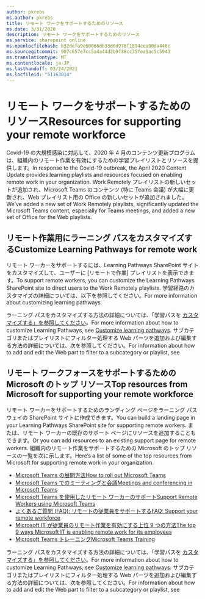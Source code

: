 ```yaml
---
author: pkrebs
ms.author: pkrebs
title: リモート ワークをサポートするためのリソース
ms.date: 3/31/2020
description: リモート ワークをサポートするためのリソース
ms.service: sharepoint online
ms.openlocfilehash: b32defa9e60066db33d6d978f1894cea00da446c
ms.sourcegitcommit: 907c657e7cc5a4a44d2b9f38cc35fea9ac5c5943
ms.translationtype: MT
ms.contentlocale: ja-JP
ms.lasthandoff: 03/24/2021
ms.locfileid: "51163014"
---
```

# <a name="resources-for-supporting-your-remote-workforce"></a><span data-ttu-id="22e49-103">リモート ワークをサポートするためのリソース</span><span class="sxs-lookup"><span data-stu-id="22e49-103">Resources for supporting your remote workforce</span></span>
<span data-ttu-id="22e49-104">Covid-19 の大規模感染に対応して、2020 年 4 月のコンテンツ更新プログラムは、組織内のリモート作業を有効にするための学習プレイリストとリソースを提供します。</span><span class="sxs-lookup"><span data-stu-id="22e49-104">In response to the Covid-19 outbreak, the April 2020 Content Update provides learning playlists and resources focused on enabling remote work in your organization.</span></span> <span data-ttu-id="22e49-105">Work Remotely プレイリストの新しいセットが追加され、Microsoft Teams のコンテンツ (特に Teams 会議) が大幅に更新され、Web プレイリスト用の Office の新しいセットが追加されました。</span><span class="sxs-lookup"><span data-stu-id="22e49-105">We’ve added a new set of Work Remotely playlists, significantly updated the Microsoft Teams content, especially for Teams meetings, and added a new set of Office for the Web playlists.</span></span> 

## <a name="customize-learning-pathways-for-remote-work"></a><span data-ttu-id="22e49-106">リモート作業用にラーニング パスをカスタマイズする</span><span class="sxs-lookup"><span data-stu-id="22e49-106">Customize Learning Pathways for remote work</span></span>
<span data-ttu-id="22e49-107">リモート ワーカーをサポートするには、Learning Pathways SharePoint サイトをカスタマイズして、ユーザーに [リモートで作業] プレイリストを表示できます。</span><span class="sxs-lookup"><span data-stu-id="22e49-107">To support remote workers, you can customize the Learning Pathways SharePoint site to direct users to the Work Remotely playlists.</span></span> <span data-ttu-id="22e49-108">学習経路のカスタマイズの詳細については、以下を参照してください。</span><span class="sxs-lookup"><span data-stu-id="22e49-108">For more information about customizing learning pathways.</span></span>

<span data-ttu-id="22e49-109">ラーニング パスをカスタマイズする方法の詳細については、「学習パスを [カスタマイズする」を参照してください](custom_overview.md)。</span><span class="sxs-lookup"><span data-stu-id="22e49-109">For more information about how to customize Learning Pathways, see [Customize learning pathways](custom_overview.md).</span></span> <span data-ttu-id="22e49-110">サブカテゴリまたはプレイリストにフィルター処理する Web パーツを追加および編集する方法の詳細については、次を参照してください。</span><span class="sxs-lookup"><span data-stu-id="22e49-110">For information about how to add and edit the Web part to filter to a subcategory or playlist, see</span></span> 

## <a name="top-resources-from-microsoft-for-supporting-your-remote-workforce"></a><span data-ttu-id="22e49-111">リモート ワークフォースをサポートするための Microsoft のトップ リソース</span><span class="sxs-lookup"><span data-stu-id="22e49-111">Top resources from Microsoft for supporting your remote workforce</span></span>
<span data-ttu-id="22e49-112">リモート ワーカーをサポートするためのランディング ページをラーニング パスウェイの SharePoint サイトに作成できます。</span><span class="sxs-lookup"><span data-stu-id="22e49-112">You can build a landing page in your Learning Pathways SharePoint site for supporting remote workers.</span></span> <span data-ttu-id="22e49-113">または、リモート ワーカーの既存のサポート ページにリソースを追加することもできます。</span><span class="sxs-lookup"><span data-stu-id="22e49-113">Or you can add resources to an existing support page for remote workers.</span></span> <span data-ttu-id="22e49-114">組織内のリモート作業をサポートするための Microsoft のトップ リソースの一覧を次に示します。</span><span class="sxs-lookup"><span data-stu-id="22e49-114">Here’s a list of some of the top resources from Microsoft for supporting remote work in your organization.</span></span> 
- [<span data-ttu-id="22e49-115">Microsoft Teams の展開方法</span><span class="sxs-lookup"><span data-stu-id="22e49-115">How to roll out Microsoft Teams</span></span>](/microsoftteams/how-to-roll-out-teams)
- [<span data-ttu-id="22e49-116">Microsoft Teams でのミーティングと会議</span><span class="sxs-lookup"><span data-stu-id="22e49-116">Meetings and conferencing in Microsoft Teams</span></span>](/microsoftteams/deploy-meetings-microsoft-teams-landing-page)
- [<span data-ttu-id="22e49-117">Microsoft Teams を使用したリモート ワーカーのサポート</span><span class="sxs-lookup"><span data-stu-id="22e49-117">Support Remote Workers using Microsoft Teams</span></span>](/microsoftteams/support-remote-work-with-teams)
- [<span data-ttu-id="22e49-118">よくあるご質問 (FAQ): リモートの従業員をサポートする</span><span class="sxs-lookup"><span data-stu-id="22e49-118">FAQ: Support your remote workforce</span></span>](/microsoftteams/faq-support-remote-workforce)
- [<span data-ttu-id="22e49-119">Microsoft IT が従業員のリモート作業を有効にする上位 9 つの方法</span><span class="sxs-lookup"><span data-stu-id="22e49-119">The top 9 ways Microsoft IT is enabling remote work for its employees</span></span>](https://www.microsoft.com/microsoft-365/blog/2020/03/12/top-9-ways-microsoft-it-enabling-remote-work-employees/)
- [<span data-ttu-id="22e49-120">Microsoft Teams トレーニング</span><span class="sxs-lookup"><span data-stu-id="22e49-120">Microsoft Teams Training</span></span>](/microsoftteams/training-microsoft-teams-landing-page)


<span data-ttu-id="22e49-121">ラーニング パスをカスタマイズする方法の詳細については、「学習パスを [カスタマイズする」を参照してください](custom_overview.md)。</span><span class="sxs-lookup"><span data-stu-id="22e49-121">For more information about how to customize Learning Pathways, see [Customize learning pathways](custom_overview.md).</span></span> <span data-ttu-id="22e49-122">サブカテゴリまたはプレイリストにフィルター処理する Web パーツを追加および編集する方法の詳細については、次を参照してください。</span><span class="sxs-lookup"><span data-stu-id="22e49-122">For information about how to add and edit the Web part to filter to a subcategory or playlist, see</span></span> 


